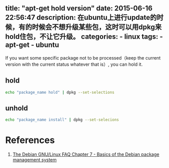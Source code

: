 title: "apt-get hold version"
date: 2015-06-16 22:56:47
description: 在ubuntu上进行update的时候，有的时候会不想升级某些包，这时可以用dpkg来hold住包，不让它升级。
categories:
    - linux
tags:
    - apt-get
    - ubuntu
---

If you want some specific package not to be processed（keep the current version with the current status whatever that is）, you can hold it.

## hold

```bash
echo "package_name hold" | dpkg --set-selections
```

## unhold

```bash
echo "package_name install" | dpkg --set-selecions
```

# References

1. [The Debian GNU/Linux FAQ
Chapter 7 - Basics of the Debian package management system](http://www.debian.org/doc/manuals/debian-faq/ch-pkg_basics.en.html)
